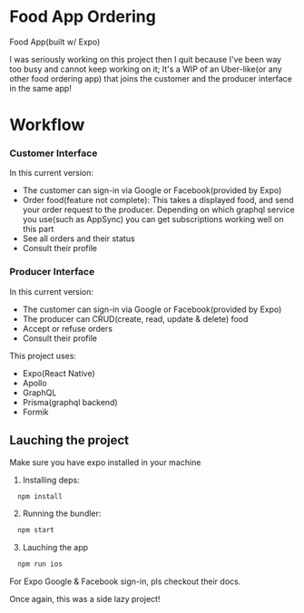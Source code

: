 # Food App Ordering

Food App(built w/ Expo)

I was seriously working on this project then I quit because I've been way too busy and cannot keep working on it;
It's a WIP of an Uber-like(or any other food ordering app) that joins the customer and the producer interface in the same app!

# Workflow

### Customer Interface
  In this current version: 
  - The customer can sign-in via Google or Facebook(provided by Expo)
  - Order food(feature not complete): This takes a displayed food, and send your order request to the producer. Depending on which graphql service you use(such as AppSync) you can get subscriptions working well on this part
  - See all orders and their status
  - Consult their profile
   
### Producer Interface
 In this current version:
 - The customer can sign-in via Google or Facebook(provided by Expo)
 - The producer can CRUD(create, read, update & delete) food
 - Accept or refuse orders
 - Consult their profile
 
This project uses: 
  - Expo(React Native)
  - Apollo
  - GraphQL 
  - Prisma(graphql backend)
  - Formik
  
## Lauching the project

Make sure you have expo installed in your machine

1. Installing deps: 

```sh
  npm install
```

2. Running the bundler:

```sh
  npm start
```

3. Lauching the app

```sh
  npm run ios
```


For Expo Google & Facebook sign-in, pls checkout their docs.

Once again, this was a side lazy project!

  
